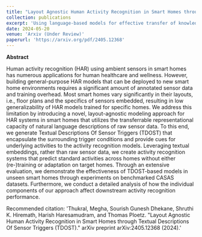 ```yaml
---
title: "Layout Agnostic Human Activity Recognition in Smart Homes through Textual Descriptions Of Sensor Triggers (TDOST)"
collection: publications
excerpt: 'Using language-based models for effective transfer of knowledge from source to target smart homes.'
date: 2024-05-20
venue: 'Arxiv (Under Review)'
paperurl: 'https://arxiv.org/pdf/2405.12368'
---
```


**Abstract**

Human activity recognition (HAR) using ambient sensors in smart homes has numerous applications for human healthcare and wellness. However, building general-purpose HAR models that can be deployed to new smart home environments requires a significant amount of annotated sensor data and training overhead. Most smart homes vary significantly in their layouts, i.e., floor plans and the specifics of sensors embedded, resulting in low generalizability of HAR models trained for specific homes. We address this limitation by introducing a novel, layout-agnostic modeling approach for HAR systems in smart homes that utilizes the transferrable representational capacity of natural language descriptions of raw sensor data. To this end, we generate Textual Descriptions Of Sensor Triggers (TDOST) that encapsulate the surrounding trigger conditions and provide cues for underlying activities to the activity recognition models. Leveraging textual embeddings, rather than raw sensor data, we create activity recognition systems that predict standard activities across homes without either (re-)training or adaptation on target homes. Through an extensive evaluation, we demonstrate the effectiveness of TDOST-based models in unseen smart homes through experiments on benchmarked CASAS datasets. Furthermore, we conduct a detailed analysis of how the individual components of our approach affect downstream activity recognition performance.

Recommended citation: 'Thukral, Megha, Sourish Gunesh Dhekane, Shruthi K. Hiremath, Harish Haresamudram, and Thomas Ploetz. "Layout Agnostic Human Activity Recognition in Smart Homes through Textual Descriptions Of Sensor Triggers (TDOST)." arXiv preprint arXiv:2405.12368 (2024).'

